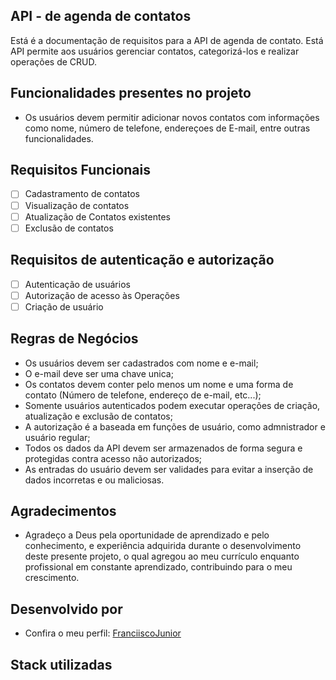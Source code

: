## API - de agenda de contatos

Está é a documentação de requisitos para a API de agenda de contato. Está API permite aos usuários gerenciar contatos, categorizá-los e realizar operações de CRUD.

## Funcionalidades presentes no projeto

- Os usuários devem permitir adicionar novos contatos com informações como nome, número de telefone, endereçoes de E-mail, entre outras funcionalidades.

## Requisitos Funcionais

- [ ] Cadastramento de contatos
- [ ] Visualização de contatos
- [ ] Atualização de Contatos existentes
- [ ] Exclusão de contatos

## Requisitos de autenticação e autorização

- [ ] Autenticação de usuários
- [ ] Autorização de acesso às Operações
- [ ] Criação de usuário

## Regras de Negócios

- Os usuários devem ser cadastrados com nome e e-mail;
- O e-mail deve ser uma chave unica;
- Os contatos devem conter pelo menos um nome e uma forma de contato (Número de telefone, endereço de e-mail, etc...);
- Somente usuários autenticados podem executar operações de criação, atualização e exclusão de contatos;
- A autorização é a baseada em funções de usuário, como admnistrador e usuário regular;
- Todos os dados da API devem ser armazenados de forma segura e protegidas contra acesso não autorizados;
- As entradas do usuário devem ser validades para evitar a inserção de dados incorretas e ou maliciosas.

## Agradecimentos

- Agradeço a Deus pela oportunidade de aprendizado e pelo conhecimento, e experiência adquirida durante o desenvolvimento deste presente projeto, o qual agregou ao meu currículo enquanto profissional em constante aprendizado, contribuindo para o meu crescimento.

## Desenvolvido por

- Confira o meu perfil: [FranciiscoJunior](https://github.com/FranciiscoJunior)

## Stack utilizadas